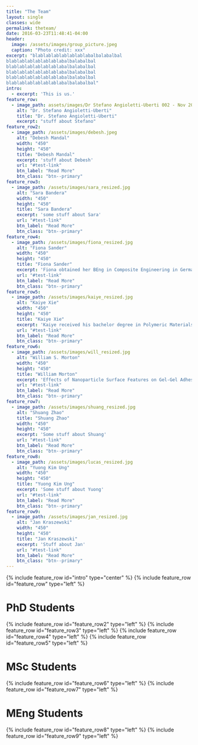 ```yaml
---
title: "The Team"
layout: single
classes: wide
permalink: theteam/
date: 2016-03-23T11:48:41-04:00
header:
  image: /assets/images/group_picture.jpeg
  caption: "Photo credit: xxx"
excerpt: "blablablablablablablabalbalabalbal
blablablablablablablabalbalabalbal
blablablablablablablabalbalabalbal
blablablablablablablabalbalabalbal
blablablablablablablabalbalabalbal
blablablablablablablabalbalabalbal"
intro: 
  - excerpt: 'This is us.'
feature_row:
  - image_path: assets/images/Dr Stefano Angioletti-Uberti 002 - Nov 2016-1.jpg
    alt: "Dr. Stefano Angioletti-Uberti"
    title: "Dr. Stefano Angioletti-Uberti"
    excerpt: "stuff about Stefano"
feature_row2:
  - image_path: /assets/images/debesh.jpeg
    alt: "Debesh Mandal"
    width: "450" 
    height: "450"
    title: "Debesh Mandal"
    excerpt: 'stuff about Debesh'
    url: "#test-link"
    btn_label: "Read More"
    btn_class: "btn--primary"
feature_row3:
  - image_path: /assets/images/sara_resized.jpg
    alt: "Sara Bandera"
    width: "450" 
    height: "450"
    title: "Sara Bandera"
    excerpt: 'some stuff about Sara'
    url: "#test-link"
    btn_label: "Read More"
    btn_class: "btn--primary"
feature_row4:
  - image_path: /assets/images/fiona_resized.jpg
    alt: "Fiona Sander"
    width: "450" 
    height: "450"
    title: "Fiona Sander"
    excerpt: 'Fiona obtained her BEng in Composite Engineering in Germany being funded by a scholarship of Airbus Operations GmbH in 2017. She then finished her MSc at Imperial College London Materials Science and Engineering. She is currently doing a PhD funded by the Materials Department of Imperial College  in the field of Liquid Crystal Elastomers.'
    url: "#test-link"
    btn_label: "Read More"
    btn_class: "btn--primary"
feature_row5:
  - image_path: /assets/images/kaiye_resized.jpg
    alt: "Kaiye Xie"
    width: "450" 
    height: "450"
    title: "Kaiye Xie"
    excerpt: 'Kaiye received his bachelor degree in Polymeric Materials Science, then continues his Msc study in Imperial College, under supervision of Dr. Stefano Angioletti-Uberti. Currently he is doing PhD in the same group, with the topic of simulating nanocomposite bioadhesives.'
    url: "#test-link"
    btn_label: "Read More"
    btn_class: "btn--primary"
feature_row6:
  - image_path: /assets/images/will_resized.jpg
    alt: "William S. Morton"
    width: "450" 
    height: "450"
    title: "William Morton"
    excerpt: 'Effects of Nanoparticle Surface Features on Gel-Gel AdhesionThere  are  already  systems  designed  to  adhere  two  hydrogels,  whether  they  have  similar  or mismatched lattices. Experiments have even been done to show that nanoparticles are successful at  adhering  hydrogels,  and  promoting  wound  healing.  This  project  does  not aim  to  find  a  new phenomenon  that  can  be  used  to  promote  wound  healing  but  instead  attempts  to  explain  the physics behind how just one aspect of it can be enhanced. Although these adherents already exist, a  deeper  physical  understanding  is  necessary  to  utilise  this  technology.  Determining  the interplay  between  surfaces  of  nanoparticles  and  hydrogel  properties  can  help  to  improve adhesion or even allow for more widespread use throughout the body One ratio from this project could be the key to creating a variety of wound healing systems for surgeons and the rest of the world to use. Imagine an era where timely access to medical attention is not as critical for the treatment of open wounds, because a small medical kit containing a nanoparticle spray can help to  keep  a  hydrogel  plaster  in  place:  minimal  blood  loss,  lower  chances  of  infection,  and  a hydrated area that is more prone to healing. The described research aims to help others create, in the long term, this widely available system that sounds inspired by science fiction.'
    url: "#test-link"
    btn_label: "Read More"
    btn_class: "btn--primary"
feature_row7:
  - image_path: /assets/images/shuang_resized.jpg
    alt: "Shuang Zhao"
    title: "Shuang Zhao"
    width: "450" 
    height: "450"
    excerpt: 'Some stuff about Shuang'
    url: "#test-link"
    btn_label: "Read More"
    btn_class: "btn--primary"
feature_row8:
  - image_path: /assets/images/lucas_resized.jpg
    alt: "Yuong Kim Ung"
    width: "450" 
    height: "450"
    title: "Yuong Kim Ung"
    excerpt: 'Some stuff about Yuong'
    url: "#test-link"
    btn_label: "Read More"
    btn_class: "btn--primary"
feature_row9:
  - image_path: /assets/images/jan_resized.jpg
    alt: "Jan Kraszewski"
    width: "450" 
    height: "450"
    title: "Jan Kraszewski"
    excerpt: 'Stuff about Jan'
    url: "#test-link"
    btn_label: "Read More"
    btn_class: "btn--primary"
---
```


{% include feature_row id="intro" type="center" %}
{% include feature_row id="feature_row" type="left" %}
# PhD Students


{% include feature_row id="feature_row2" type="left" %}
{% include feature_row id="feature_row3" type="left" %}
{% include feature_row id="feature_row4" type="left" %}
{% include feature_row id="feature_row5" type="left" %}
# MSc Students


{% include feature_row id="feature_row6" type="left" %}
{% include feature_row id="feature_row7" type="left" %}
# MEng Students


{% include feature_row id="feature_row8" type="left" %}
{% include feature_row id="feature_row9" type="left" %}

